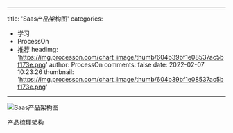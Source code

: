 
---
title: 'Saas产品架构图'
categories: 
 - 学习
 - ProcessOn
 - 推荐
headimg: 'https://img.processon.com/chart_image/thumb/604b39bf1e08537ac5bf173e.png'
author: ProcessOn
comments: false
date: 2022-02-07 10:23:26
thumbnail: 'https://img.processon.com/chart_image/thumb/604b39bf1e08537ac5bf173e.png'
---

<div>   
<img class="thumb" alt="Saas产品架构图" src="https://img.processon.com/chart_image/thumb/604b39bf1e08537ac5bf173e.png" referrerpolicy="no-referrer">
<p>产品梳理架构</p>  
</div>
            